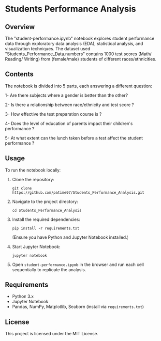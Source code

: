 # Students Performance Analysis

## Overview

The "student-performance.ipynb" notebook explores student performance data through exploratory data analysis (EDA), statistical analysis, and visualization techniques. The dataset used "Students_Performance_Data.numbers" contains 1000 test scores (Math/ Reading/ Writing) from (female/male) students of different races/ethnicities. 

## Contents

The notebook is divided into 5 parts, each answering a different question: 

1- Are there subjects where a gender is better than the other?

2- Is there a relationship between race/ethnicity and test score ?

3- How effective the test preparation course is ?

4- Does the level of education of parents impact their children's performance ?

5- At what extent can the lunch taken before a test affect the student performance ?

## Usage

To run the notebook locally:

1. Clone the repository:
   ```
   git clone https://github.com/patime07/Students_Performance_Analysis.git
   ```
2. Navigate to the project directory:
   ```
   cd Students_Performance_Analysis
   ```
3. Install the required dependencies:
   ```
   pip install -r requirements.txt
   ```
   (Ensure you have Python and Jupyter Notebook installed.)

4. Start Jupyter Notebook:
   ```
   jupyter notebook
   ```
5. Open `student-performance.ipynb` in the browser and run each cell sequentially to replicate the analysis.

## Requirements

- Python 3.x
- Jupyter Notebook
- Pandas, NumPy, Matplotlib, Seaborn (install via `requirements.txt`)

## License

This project is licensed under the MIT License.

